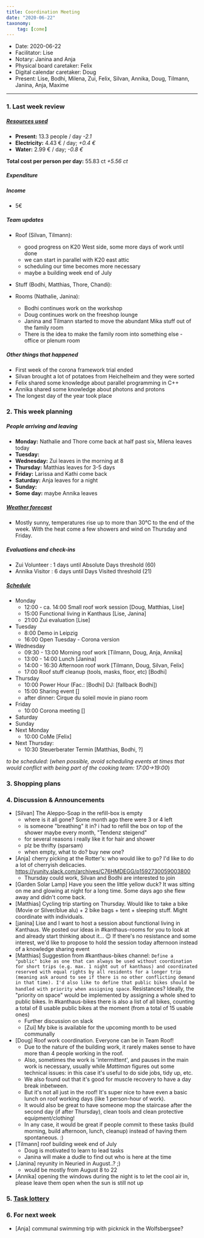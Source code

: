 ```yaml
---
title: Coordination Meeting
date: "2020-06-22"
taxonomy:
    tag: [come]
---
```


<!-- CoMe facilitation advice and requirements: https://gitlab.com/kanthaus/kanthaus-governance/-/blob/master/documents/coordinationMeeting/coMeFacilitationAdvice.md -->

- Date: 2020-06-22
- Facilitator: Lise
- Notary: Janina and Anja
- Physical board caretaker: Felix
- Digital calendar caretaker: Doug
- Present: Lise, Bodhi, Milena, Zui, Felix, Silvan, Annika, Doug, Tilmann, Janina, Anja, Maxime

----

<!-- 0. Minute of silence -->

### 1. Last week review

##### [Resources used](https://cloud.kanthaus.online/apps/files/?dir=/kanthaus-public/resourcesUsed&fileid=146410)

- **Present:** 13.3 people / day _-2.1_
- **Electricity:** 4.43 € / day; _+0.4 €_
- **Water:** 2.99 € / day; _-0.8 €_

**Total cost per person per day:** 55.83 ct _+5.56 ct_

##### Expenditure


##### Income
<!-- NOTE: 20€ is intentionally left in the donation 'shoe' -->
- 5€

##### Team updates
- Roof (Silvan, Tilmann):
  - good progress on K20 West side, some more days of work until done
  - we can start in parallel with K20 east attic
  - scheduling our time becomes more necessary
  - maybe a building week end of July

- Stuff (Bodhi, Matthias, Thore, Chandi):

- Rooms (Nathalie, Janina):
  - Bodhi continues work on the workshop
  - Doug continues work on the freeshop lounge
  - Janina and Tilmann started to move the abundant Mika stuff out of the family room
  - There is the idea to make the family room into something else - office or plenum room

##### Other things that happened
- First week of the corona framework trial ended
- Silvan brought a lot of potatoes from Heichelheim and they were sorted
- Felix shared some knowledge about parallel programming in C++
- Annika shared some knowledge about photons and protons
- The longest day of the year took place
 
### 2. This week planning

##### People arriving and leaving
- **Monday:** Nathalie and Thore come back at half past six, Milena leaves today
- **Tuesday:** 
- **Wednesday:** Zui leaves in the morning at 8
- **Thursday:** Matthias leaves for 3-5 days
- **Friday:** Larissa and Kathi come back
- **Saturday:** Anja leaves for a night
- **Sunday:** 
- **Some day:** maybe Annika leaves

##### [Weather forecast](https://www.accuweather.com/en/de/wurzen/04808/weather-forecast/171287)
- Mostly sunny, temperatures rise up to more than 30°C to the end of the week. With the heat come a few showers and wind on Thursday and Friday.
 
##### Evaluations and check-ins
- Zui Volunteer : 1 days until Absolute Days threshold (60)
- Annika Visitor : 6 days until Days Visited threshold (21)
<!-- Avoid scheduling on Mondays to give people time to prepare-->


##### [Schedule](https://cloud.kanthaus.online/apps/calendar/)
- Monday
  - 12:00 - ca. 14:00 Small roof work session [Doug, Matthias, Lise]
  - 15:00 Functional living in Kanthaus [Lise, Janina]
  - 21:00 Zui evaluation [Lise]
- Tuesday
  - 8:00 Demo in Leipzig
  - 16:00 Open Tuesday - Corona version
- Wednesday
  - 09:30 - 13:00 Morning roof work [Tilmann, Doug, Anja, Annika]
  - 13:00 - 14:00 Lunch [Janina]
  - 14:00 - 16:30 Afternoon roof work [Tilmann, Doug, Silvan, Felix]
  - 17:00 Roof stuff cleanup (tools, masks, floor, etc) [Bodhi]
- Thursday 
  - 10:00 Power Hour (Fac.: [Bodhi]  DJ: [fallback Bodhi])
  - 15:00 Sharing event []
  - after dinner: Cirque du soleil movie in piano room
- Friday
  - 10:00 Corona meeting []
- Saturday
- Sunday
- Next Monday
  - 10:00 CoMe [Felix]
- Next Thursday:
  - 10:30 Steuerberater Termin [Matthias, Bodhi, ?]

_to be scheduled:_
(*when possible, avoid scheduling events at times that would conflict with being part of the cooking team: 17:00->19:00*)
<!-- Don't forget evaluations! -->


### 3. Shopping plans


### 4. Discussion & Announcements
- [Silvan] The Aleppo-Soap in the refill-box is empty
    - where is it all gone? Some month ago there were 3 or 4 left
    - is someone "breathing" it in? i had to refill the box on top of the shower maybe every month, "Tendenz steigend"
    - for several reasons i really like it for hair and shower
    - plz be thrifty (sparsam)
    - when empty, what to do? buy new one?
- [Anja] cherry picking at the Rotter's: who would like to go? I'd like to do a lot of cherryish delicacies. https://yunity.slack.com/archives/C76HMDEGG/p1592730059003800
    - Thursday could work, Silvan and Bodhi are interested to join
- [Garden Solar Lamp] Have you seen the little yellow duck? It was sitting on me and glowing at night for a long time. Some days ago she flew away and didn't come back.
- [Matthias] Cycling trip starting on Thursday. Would like to take a bike (Movie or Silver/blue alu) + 2 bike bags + tent + sleeping stuff. Might coordinate with individuals.
- [janina] Lise and I want to host a session about functional living in Kanthaus. We posted our ideas in #kanthaus-rooms for you to look at and already start thinking about it... :wink: If there's no resistance and some interest, we'd like to propose to hold the session today afternoon instead of a knowledge sharing event
- [Matthias] Suggestion from #kanthaus-bikes channel: `Define a "public" bike as one that can always be used without coordination for short trips (e.g. max. 1 night out of kanthaus) and coordinated reserved with equal rights by all residents for a longer trip (meaning ask around to see if there is no other conflicting demand in that time).
I'd also like to define that public bikes should be handled with priority when assigning space`. Resistances? Ideally, the "priority on space" would be implemented by assigning a whole shed to public bikes. In #kanthaus-bikes there is also a list of all bikes, counting a total of 8 usable public bikes at the moment (from a total of 15 usable ones)
  - Further discussion on slack
  - [Zui] My bike is available for the upcoming month to be used communally
- [Doug] Roof work coordination. Everyone can be in Team Roof! 
  - Due to the nature of the building work, it rarely makes sense to have more than 4 people working in the roof. 
  - Also, sometimes the work is 'intermittent', and pauses in the main work is necessary, usually while _Mattiman_ figures out some technical issues: in this case it's useful to do side jobs, tidy up, etc. 
  - We also found out that it's good for muscle recovery to have a day break inbetween. 
  - But it's not all just in the roof! It's super nice to have even a basic lunch on roof working days (like 1 person-hour of work). 
  - It would also be great to have someone mop the staircase after the second day (if after Thursday), clean tools and clean protective equipment/clothing! 
  - In any case, it would be great if people commit to these tasks (build morning, build afternoon, lunch, cleanup) instead of having them spontaneous. :)
- [Tilmann] roof building week end of July
  - Doug is motivated to learn to lead tasks
  - Janina will make a dudle to find out who is here at the time
- [Janina] reyunity in Neuried in August..? ;)
  - would be mostly from August 8 to 22
- [Annika] opening the windows during the night is to let the cool air in, please leave them open when the sun is still not up

### 5. [Task lottery](https://kanthaus.gitlab.io/dinner-lottery/)



### 6. For next week
- [Anja] communal swimming trip with picknick in the Wolfsbergsee?
